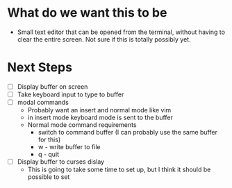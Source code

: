 # What do we want this to be
* Small text editor that can be opened from the terminal, without having to clear the entire screen.  Not sure if this is totally possibly yet.

# Next Steps
* [ ] Display buffer on screen
* [ ] Take keyboard input to type to buffer
* [ ] modal commands
	* Probably want an insert and normal mode like vim
	* in insert mode keyboard mode is sent to the buffer 
	* Normal  mode command requirements
		* switch to command buffer (I can probably use the same buffer for this) 
		* w - write buffer to file
		* q	- quit
* [ ] Display buffer to curses dislay
	* This is going to take some time to set up, but I think it should be possible to set 
